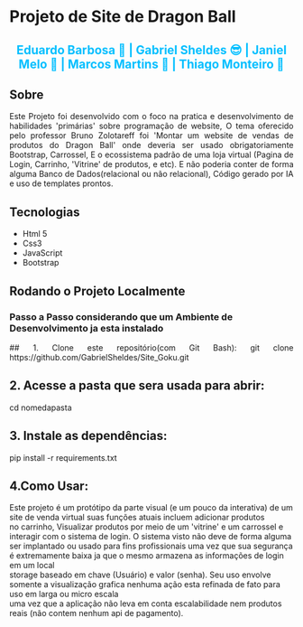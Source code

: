 # Projeto de Site de Dragon Ball
<h2 align='center' style='color:#00BFFF;'> Eduardo Barbosa 🥲 | Gabriel Sheldes 😎 | Janiel Melo 🤡 | Marcos Martins 🤠 | Thiago Monteiro 🥸</h2>






## Sobre
<p align='justify'>
Este Projeto foi desenvolvido com o foco na pratica e desenvolvimento de habilidades 'primárias' sobre programação de website,  
O tema oferecido pelo professor Bruno Zolotareff foi 'Montar um website de vendas de produtos do Dragon Ball' onde deveria ser  
usado obrigatoriamente Bootstrap, Carrossel, E o ecossistema padrão de uma loja virtual (Pagina de Login, Carrinho, 'Vitrine' de  
produtos, e etc). E não poderia conter de forma alguma Banco de Dados(relacional ou não relacional), Código gerado por IA e uso de
templates prontos.
</p>

## Tecnologias 
- Html 5
- Css3
- JavaScript
- Bootstrap

## Rodando o Projeto Localmente
### Passo a Passo considerando que um Ambiente de Desenvolvimento ja esta instalado

<p align='justify'>
## 1. Clone este repositório(com Git Bash):
git clone https://github.com/GabrielSheldes/Site_Goku.git
  
## 2. Acesse a pasta que sera usada para abrir:
   cd nomedapasta
   
## 3. Instale as dependências:
   pip install -r requirements.txt

## 4.Como Usar:
Este projeto é um protótipo da parte visual (e um pouco da interativa) de um site de venda virtual suas funções atuais incluem adicionar produtos  
no carrinho, Visualizar produtos por meio de um 'vitrine' e um carrossel e interagir com o sistema de login. O sistema visto não deve de forma alguma  
ser implantado ou usado para fins profissionais uma vez que sua segurança é extremamente baixa ja que o mesmo armazena as informações de login em um local  
storage baseado em chave (Usuário) e valor (senha). Seu uso envolve somente  a visualização grafica nenhuma ação esta refinada de fato para uso em larga ou micro escala  
uma vez que a aplicação não leva em conta escalabilidade nem produtos reais (não contem nenhum api de pagamento).

  
</p>

